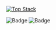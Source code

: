 [![Top Stack](https://widget.realdeveloper.pro/api/top?stack=Kotlin,Java)](https://github.com/SweetBeanJelly)

![Badge](https://widget.realdeveloper.pro/api/badge?title=Languages%20and%20Database&badges=Kotlin,Java,Python,C,JavaScript,Objective-C,Swift,Spring,MySQL&theme=dark)
![Badge](https://widget.realdeveloper.pro/api/badge?title=DevOps%20and%20IDE&badges=Git,GitHub,AndroidStudio,IntelliJ,Eclipse,PyCharm,VSCode&theme=dark)
